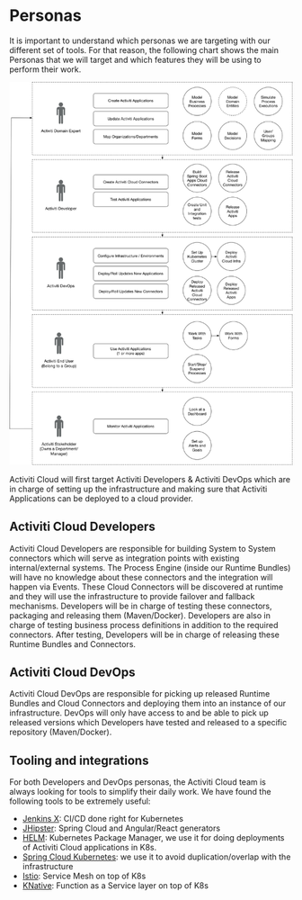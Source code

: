# Personas

It is important to understand which personas we are targeting with our different set of tools. For that reason, the following chart shows the main Personas that we will target and which features they will be using to perform their work.

![](../.gitbook/assets/activiti-cloud-personas.png)

Activiti Cloud will first target Activiti Developers & Activiti DevOps which are in charge of setting up the infrastructure and making sure that Activiti Applications can be deployed to a cloud provider.

## Activiti Cloud Developers

Activiti Cloud Developers are responsible for building System to System connectors which will serve as integration points with existing internal/external systems. The Process Engine \(inside our Runtime Bundles\) will have no knowledge about these connectors and the integration will happen via Events. These Cloud Connectors will be discovered at runtime and they will use the infrastructure to provide failover and fallback mechanisms. Developers will be in charge of testing these connectors, packaging and releasing them \(Maven/Docker\). Developers are also in charge of testing business process definitions in addition to the required connectors. After testing, Developers will be in charge of releasing these Runtime Bundles and Connectors.

## Activiti Cloud DevOps

Activiti Cloud DevOps are responsible for picking up released Runtime Bundles and Cloud Connectors and deploying them into an instance of our infrastructure. DevOps will only have access to and be able to pick up released versions which Developers have tested and released to a specific repository \(Maven/Docker\).

## Tooling and integrations

For both Developers and DevOps personas, the Activiti Cloud team is always looking for tools to simplify their daily work. We have found the following tools to be extremely useful:

* [Jenkins X](http://jenkinsx.io): CI/CD done right for Kubernetes
* [JHipster](http://jhipster.tech): Spring Cloud and Angular/React generators
* [HELM](http://): Kubernetes Package Manager, we use it for doing deployments of Activiti Cloud applications in K8s.
* [Spring Cloud Kubernetes](http://github.com/spring-cloud/spring-cloud-kubernetes/): we use it to avoid duplication/overlap with the infrastructure
* [Istio](http://istio.io): Service Mesh on top of K8s
* [KNative](http://): Function as a Service layer on top of K8s

